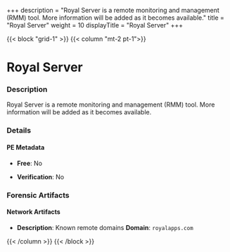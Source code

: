 +++
description = "Royal Server is a remote monitoring and management (RMM) tool. More information will be added as it becomes available."
title = "Royal Server"
weight = 10
displayTitle = "Royal Server"
+++


{{< block "grid-1" >}}
{{< column "mt-2 pt-1">}}

# Royal Server


### Description

Royal Server is a remote monitoring and management (RMM) tool. More information will be added as it becomes available.




### Details


#### PE Metadata


- **Free**: No

- **Verification**: No





### Forensic Artifacts




#### Network Artifacts

- **Description**: Known remote domains
  **Domain**: `royalapps.com`








{{< /column >}}
{{< /block >}}
